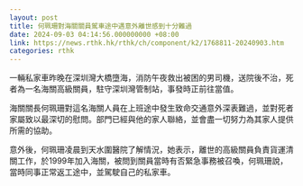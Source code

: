 ```yaml
---
layout: post
title: 何珮珊對海關關員駕車途中遇意外離世感到十分難過
date: 2024-09-03 04:14:56.000000000 +08:00
link: https://news.rthk.hk/rthk/ch/component/k2/1768811-20240903.htm
categories: rthk
---
```


一輛私家車昨晚在深圳灣大橋墮海，消防午夜救出被困的男司機，送院後不治，死者為一名海關高級關員，駐守深圳灣管制站，事發時正前往當值。

海關關長何珮珊對這名海關人員在上班途中發生致命交通意外深表難過，並對死者家屬致以最深切的慰問。部門已經與他的家人聯絡，並會盡一切努力為其家人提供所需的協助。

意外後，何珮珊凌晨到天水圍醫院了解情況，她表示，離世的高級關員負責貨運清關工作，於1999年加入海關，被問到關員當時有否緊急事務被召喚，何珮珊說，當時同事正常返工途中，並駕駛自己的私家車。
